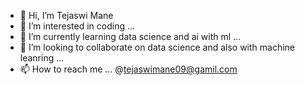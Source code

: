 - 👋 Hi, I’m Tejaswi Mane 
- 👀 I’m interested in coding ...
- 🌱 I’m currently learning data science and ai with ml ...
- 💞️ I’m looking to collaborate on data science and also with machine leanring ...
- 📫 How to reach me ... @tejaswimane09@gamil.com

<!---
creation-extro/creation-extro is a ✨ special ✨ repository because its `README.md` (this file) appears on your GitHub profile.
You can click the Preview link to take a look at your changes.
--->

